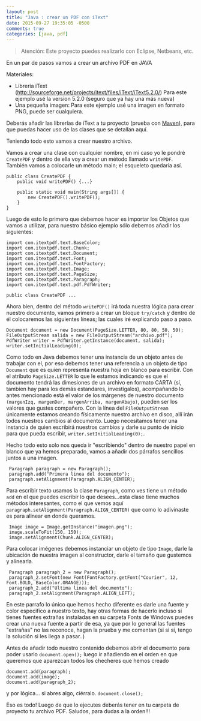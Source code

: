 ```yaml
---
layout: post
title: "Java : crear un PDF con iText"
date: 2015-09-27 19:35:05 -0500
comments: true
categories: [java, pdf] 
---
```

>Atención: Este proyecto puedes realizarlo con Eclipse, Netbeans, etc.

En un par de pasos vamos a crear un archivo PDF en JAVA

Materiales:

*    Libreria iText (http://sourceforge.net/projects/itext/files/iText/iText5.2.0/) Para este ejemplo usé la version 5.2.0 (seguro que ya hay una más nueva)
*    Una pequeña imagen: Para este ejemplo usé una imagen en formato PNG, puede ser cualquiera.

Deberás añadir las librerías de iText a tu proyecto (prueba con [Maven](https://maven.apache.org/)), para que puedas hacer uso de las clases que se detallan aquí.

<!--more-->

Teniendo todo esto vamos a crear nuestro archivo.

Vamos a crear una clase con cualquier nombre, en mi caso yo le pondré `CreatePDF` y dentro de ella voy a crear un método llamado `writePDF`. También vamos
a colocarle un método main; el esqueleto quedaria así.

    public class CreatePDF {
        public void writePDF() {...}
        
        public static void main(String args[]) {
            new CreatePDF().writePDF();
        }
    }
	
Luego de esto lo primero que debemos hacer es importar los Objetos que vamos a utilizar, para nuestro básico ejemplo sólo debemos añadir los siguientes:

    import com.itextpdf.text.BaseColor;
    import com.itextpdf.text.Chunk;
    import com.itextpdf.text.Document;
    import com.itextpdf.text.Font;
    import com.itextpdf.text.FontFactory;
    import com.itextpdf.text.Image;
    import com.itextpdf.text.PageSize;
    import com.itextpdf.text.Paragraph;
    import com.itextpdf.text.pdf.PdfWriter;
   
    public class CreatePDF ...
	
Ahora bien, dentro del método `writePDF()` irá toda nuestra lógica para crear nuestro documento, vamos primero a crear un bloque `try/catch` y dentro de él colocaremos las siguientes líneas; las cuales iré explicando paso a paso.

    Document document = new Document(PageSize.LETTER, 80, 80, 50, 50);
    FileOutputStream salida = new FileOutputStream("archivo.pdf");
    PdfWriter writer = PdfWriter.getInstance(document, salida);
    writer.setInitialLeading(0);
	
Como todo en Java debemos tener una instancia de un objeto antes de trabajar con el, por eso debemos tener una referencia a un objeto de tipo
`Document` que es quien representa nuestra hoja en blanco para escribir. Con el atributo `PageSize.LETTER` lo que le estamos indicando es que el
documento tendrá las dimesiones de un archivo en formato CARTA (sí, tambien hay para los demás estandares, investígalos), acompañando lo antes mencionado
está el valor de los márgenes de nuestro documento `(margenIzq, margenDer, margenArriba, margenAbajo)`, pueden ser los valores que gustes compañero.
Con la línea del `FileOutputStream` únicamente estamos creando físicamente nuestro archivo en disco, allí irán todos nuestros cambios al documento.
Luego necesitamos tener una instancia de quien escribirá nuestros cambios y darle su punto de inicio para que pueda escribir, `writer.setInitialLeading(0);`.

Hecho todo esto solo nos queda ir "escribiendo" dentro de nuestro papel en blanco que ya hemos preparado, vamos a añadir dos párrafos sencillos juntos a una imagen.

     Paragraph paragraph = new Paragraph();
     paragraph.add("Primera linea del documento");
     paragraph.setAlignment(Paragraph.ALIGN_CENTER);

Para escribir texto usamos la clase `Paragraph`, como ves tiene un método `add` en el que puedes escribir lo que desees...esta clase tiene muchos métodos interesantes, como el que vemos aquí `paragraph.setAlignment(Paragraph.ALIGN_CENTER)` que como lo
adivinaste es para alinear en donde queramos.

     Image image = Image.getInstance("imagen.png");
     image.scaleToFit(150, 150);
     image.setAlignment(Chunk.ALIGN_CENTER);

Para colocar imégenes debemos instanciar un objeto de tipo `Image`, darle la ubicación de nuestra imagen al constructor, darle el tamaño que gustemos y alinearla.

     Paragraph paragraph_2 = new Paragraph();
     paragraph_2.setFont(new Font(FontFactory.getFont("Courier", 12, Font.BOLD, BaseColor.ORANGE)));
     paragraph_2.add("Ultima linea del documento");
     paragraph_2.setAlignment(Paragraph.ALIGN_LEFT);
	 
En este parrafo lo único que hemos hecho diferente es darle una fuente y color especifico a nuestro texto, hay otras formas de hacerlo
incluso si tienes fuentes extrañas instaladas en su carpeta Fonts de Windows puedes crear una nueva fuente a partir de esa, ya que por lo
general las fuentes "extrañas" no las reconoce, hagan la prueba y me comentan (si si si, tengo la solución si les llega a pasar..)

Antes de añadir todo nuestro contenido debemos abrir el documento para poder usarlo `document.open();` luego ir añadiendo en el orden en que queremos que aparezcan todos los checheres que hemos creado

    document.add(paragraph);
    document.add(image);
    document.add(paragraph_2);

y por lógica... si abres algo, ciérralo. `document.close();`

Eso es todo! Luego de que lo ejecutes deberás tener en tu carpeta de proyecto tu archivo PDF.
Saludos, para dudas a la orden!!! 
